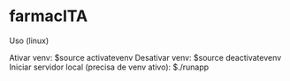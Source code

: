# farmacITA

Uso (linux)

Ativar venv: $source activatevenv
Desativar venv: $source deactivatevenv
Iniciar servidor local (precisa de venv ativo): $./runapp